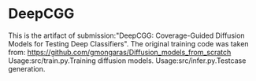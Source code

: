 # DeepCGG

This is the artifact of submission:"DeepCGG: Coverage-Guided Diffusion Models for Testing Deep Classifiers". 
The original training code was taken from: https://github.com/gmongaras/Diffusion_models_from_scratch
Usage:src/train.py.Training diffusion models.
Usage:src/infer.py.Testcase generation.
